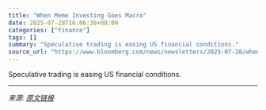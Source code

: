 ```yaml
---
title: "When Meme Investing Goes Macro"
date: 2025-07-28T16:06:38+08:00
categories: ["finance"]
tags: []
summary: "Speculative trading is easing US financial conditions."
source_url: "https://www.bloomberg.com/news/newsletters/2025-07-28/when-meme-investing-goes-macro"
---
```


Speculative trading is easing US financial conditions.

---

*来源: [原文链接](https://www.bloomberg.com/news/newsletters/2025-07-28/when-meme-investing-goes-macro)*
